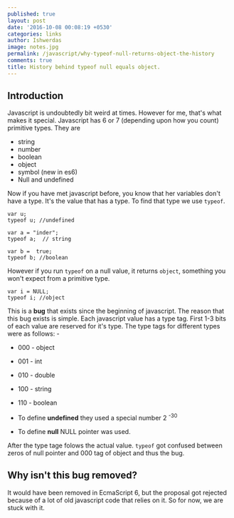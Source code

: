 ```yaml
---
published: true
layout: post
date: '2016-10-08 00:08:19 +0530'
categories: links
author: Ishwerdas
image: notes.jpg
permalink: /javascript/why-typeof-null-returns-object-the-history
comments: true
title: History behind typeof null equals object.
---
```


## Introduction

Javascript is undoubtedly bit weird at times. However for me, that's what makes it special. 
Javascript has 6 or 7 (depending upon how you count) primitive types. They are 

* string
* number
* boolean
* object
* symbol (new in es6)
* Null and undefined

Now if you have met javascript before, you know that her variables don't have a type. It's the value that has a type. To find that type we use `typeof`.


```
var u;
typeof u; //undefined

var a = "inder";
typeof a;  // string

var b =  true;
typeof b; //boolean
```

However if you run `typeof` on a null value, it returns `object`, something you won't expect from a primitive type.

```
var i = NULL;
typeof i; //object 
```

This is a **bug** that exists since the beginning of javascript. The reason that this bug exists is simple. Each javascript value has a type tag. First 1-3 bits of each value are reserved for it's type. The type tags for different types were as follows: -

* 000 - object
* 001 - int
* 010 - double
* 100 - string
* 110 - boolean


* To define **undefined** they used a special number 2 <sup>-30</sup> 
* To define **null** NULL pointer was used.

After the type tage folows the actual value. `typeof` got confused between zeros of null pointer and 000 tag of object and thus the bug. 

## Why isn't this bug removed?

It would have been removed in EcmaScript 6, but the proposal got rejected because of a lot of old javascript code that relies on it. So for now, we are stuck with it. 
